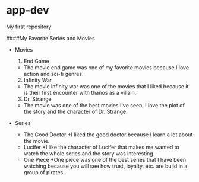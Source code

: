 # app-dev
My first repository

####My Favorite Series and Movies
* Movies
  1. End Game
    * The movie end game was one of my favorite movies because I love action and sci-fi genres.
  2. Infinity War
    * The movie infinity war was one of the movies that I liked because it is their first encounter with thanos as a villain.
  3. Dr. Strange
    * The movie was one of the best movies I've seen, I love the plot of the story and the character of Dr. Strange.

* Series
  * The Good Doctor
    +I liked the good doctor because I learn a lot about the movie.
  * Lucifer
    +I like the character of Lucifer that makes me wanted to watch the whole series and the story was interesting.
  * One Piece
    +One piece was one of the best series that I have been watching because you will see how trust, loyalty, etc. are build in a group of pirates.
